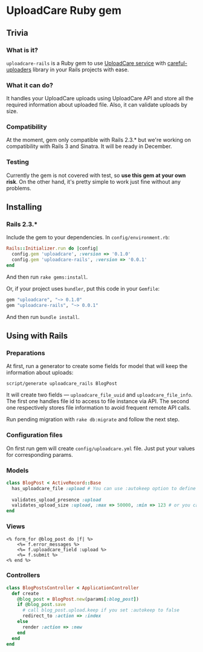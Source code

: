 # UploadCare Ruby gem

## Trivia

### What is it?

`uploadcare-rails` is a Ruby gem to use [UploadCare service] with [careful-uploaders] library in your Rails projects with ease.

### What it can do?

It handles your UploadCare uploads using UploadCare API and store all the required information about uploaded file.
Also, it can validate uploads by size.

### Compatibility 

At the moment, gem only compatible with Rails 2.3.* but we're working on compatibility with Rails 3 and Sinatra.
It will be ready in December.

### Testing

Currently the gem is not covered with test, so __use this gem at your own risk__. On the other hand, it's pretty simple to work just fine without any problems.

## Installing

### Rails 2.3.*

Include the gem to your dependencies.
In `config/environment.rb`:
```ruby
Rails::Initializer.run do |config|
  config.gem 'uploadcare', :version => '0.1.0'
  config.gem 'uploadcare-rails', :version => '0.0.1'
end
```
And then run `rake gems:install`.

Or, if your project uses `bundler`, put this code in your `Gemfile`:
```ruby
gem "uploadcare", "~> 0.1.0"
gem "uploadcare-rails", "~> 0.0.1"
```

And then run `bundle install`.

## Using with Rails

### Preparations

At first, run a generator to create some fields for model that will keep the information about uploads:
```
script/generate uploadcare_rails BlogPost
```

It will create two fields — `uploadcare_file_uuid` and `uploadcare_file_info`. The first one handles file id to access to file instance via API. 
The second one respectively stores file information to avoid frequent remote API calls.

Run pending migration with `rake db:migrate` and follow the next step.

### Configuration files

On first run gem will create `config/uploadcare.yml` file. Just put your values for corresponding params.

### Models

```ruby
class BlogPost < ActiveRecord::Base
  has_uploadcare_file :upload # You can use :autokeep option to define whether keep upload automatically or manually
  
  validates_upload_presence :upload 
  validates_upload_size :upload, :max => 50000, :min => 123 # or you can simple use :in => 123..50000
end
```

### Views
```erb
<% form_for @blog_post do |f| %>
	<%= f.error_messages %>
	<%= f.uploadcare_field :upload %>
	<%= f.submit %>
<% end %>
```

### Controllers 
```ruby
class BlogPostsController < ApplicationController
  def create
    @blog_post = BlogPost.new(params[:blog_post])
    if @blog_post.save
      # call blog_post.upload.keep if you set :autokeep to false
      redirect_to :action => :index
    else
      render :action => :new
    end
  end
end
```

[UploadCare service]: http://uploadcare.com
[careful-uploaders]: https://github.com/uploadcare/careful-uploaders

